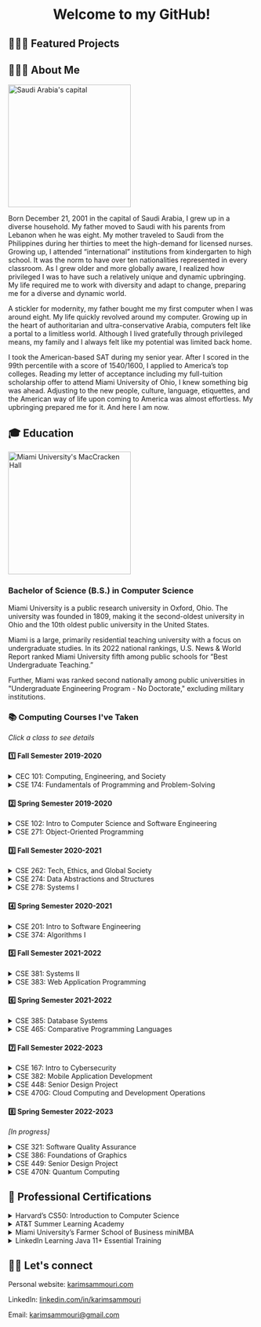 <h1 align="center">Welcome to my GitHub!</h1>

<h2>👨🏻‍💻 Featured Projects</h2>

<h2>🙋🏻‍♂️ About Me</h2>
<img src="https://i.insider.com/5d3ac96e8d664203f053b222?width=700" alt="Saudi Arabia's capital" height="250">
<p>
Born December 21, 2001 in the capital of Saudi Arabia, I grew up in a diverse household. My father moved to Saudi with his parents from Lebanon when he was eight. My mother traveled to Saudi from the Philippines during her thirties to meet the high-demand for licensed nurses. Growing up, I attended “international” institutions from kindergarten to high school. It was the norm to have over ten nationalities represented in every classroom. As I grew older and more globally aware, I realized how privileged I was to have such a relatively unique and dynamic upbringing. My life required me to work with diversity and adapt to change, preparing me for a diverse and dynamic world.

A stickler for modernity, my father bought me my first computer when I was around eight. My life quickly revolved around my computer. Growing up in the heart of authoritarian and ultra-conservative Arabia, computers felt like a portal to a limitless world. Although I lived gratefully through privileged means, my family and I always felt like my potential was limited back home.

I took the American-based SAT during my senior year. After I scored in the 99th percentile with a score of 1540/1600, I applied to America’s top colleges. Reading my letter of acceptance including my full-tuition scholarship offer to attend Miami University of Ohio, I knew something big was ahead. Adjusting to the new people, culture, language, etiquettes, and the American way of life upon coming to America was almost effortless. My upbringing prepared me for it. And here I am now.
</p>

<h2>🎓 Education</h2>
<img src="http://miamioh.edu/_files/images/about-miami/banner-images/sundial-maccracken.jpg" alt="Miami University's MacCracken Hall" height="250">
<h3>Bachelor of Science (B.S.) in Computer Science</h3>
<p>
Miami University is a public research university in Oxford, Ohio. The university was founded in 1809, making it the second-oldest university in Ohio and the 10th oldest public university in the 
United States. 

Miami is a large, primarily residential teaching university with a focus on undergraduate studies. In its 2022 national rankings, U.S. News & World Report ranked Miami University fifth among public schools for “Best Undergraduate Teaching.”

Further, Miami was ranked second nationally among public universities in "Undergraduate Engineering Program - No Doctorate," excluding military institutions.
</p>
<h3>📚 Computing Courses I've Taken</h3>
<p><i>Click a class to see details</i></p>
<h4>1️⃣ Fall Semester 2019-2020</h4>
<details>
  <summary>CEC 101: Computing, Engineering, and Society</summary>
  
  - Got introduced to the professional and societal context of engineering including contemporary issues and breakthrough technologies.
  - Explored issues related to professional ethics in engineering.
  - Learned the essential skills necessary for success in teamwork and communication.
</details>
<details>
  <summary>CSE 174: Fundamentals of Programming and Problem-Solving</summary>
  
  - Learned fundamental programming concepts such as language syntax and semantics, variable scope, data representation, formatting conventions, and Integrated Development Environments (IDEs).
  - Learned the fundamentals of Java and the process from source code to executable code, including the roles of the Java Compiler and the Java Virtual Machine (JVM).
  - Learned to identify and eliminate errors in programs, including the ability to differentiate between compiler and runtime errors, interpret complier errors, use a debugger, write test code, and analyze source code.
  - Learned to implement clean and robust programs that solve a stated problem, including using appropriate Java primitive data types, operators, methods, conditionals, loops, input, output, collections, and third-party classes.
  - Learned to solve programming problems using a procedural approach through functional decomposition.
  - Learned to describe, trace, and implement basic algorithms such as linear search, non-recursive binary search, non-recursive sorting algorithms such as bubble sort, selection sort, and insertion sort, and common array algorithms such as counting, adding, and computing the min/max.
  - Learned to compare algorithms with respect to their efficiency and readability.
  - Learned to use Java’s API documentation.
</details>
<h4>2️⃣ Spring Semester 2019-2020</h4>
<details>
  <summary>CSE 102: Intro to Computer Science and Software Engineering</summary>
  
  - Learned to use computer science and software engineering tools such as Git, SSH, and CLI.
  - Learned fundamental computer science concepts such as binary, hexadecimal, logic gates, computer architecture, networks, operating systems, programming, and algorithms.
  - Learned web programming fundamentals such as HTML, CSS, JavaScript, DOM, and jQuery.
  - Explored ethical issues within computer science in the fields of privacy, security, accessibility, and copyright.
  - Learned about the various computing disciplines such as software engineering, computer engineering, electrical engineering, informational technology, management information systems, and interactive media studies and how they interrelate.
  - Learned to communicate through the use of web sites and oral presentations.
</details>
<details>
  <summary>CSE 271: Object-Oriented Programming</summary>
  
  - Learned to design and implement computer programs using object-oriented programming techniques such as objects, classes, methods, abstraction, encapsulation, inheritance, and polymorphism.
  - Learned to write UML class diagrams and break a programming problem down into an appropriate set of classes and methods based on a problem statement.
  - Learned to write robust programs with input validation and an emphasis on exhaustive testing through concepts learned in CSE 174 such as using a debugger and generating basic test cases.
  - Learned to write code that throws and catches appropriate exception classes, including both checked and unchecked exceptions.
  - Learned to use JUnit and write class tests.
  - Learned to use Javadoc to document a class.
  - Learned to use recursion as a problem solving technique and implement classical recursive algorithms such as calculating a factorial.
  - Learned to describe, implement, and compare non-recursive and recursive sorting algorithms such as bubble sort, insertion sort, selection sort, merge sort, and quick sort.
  - Learned to design and develop event-driven applications with a graphical user interface.
</details>
<h4>3️⃣ Fall Semester 2020-2021</h4>
<details>
  <summary>CSE 262: Tech, Ethics, and Global Society</summary>
  
  - Learned to formulate and defend a position on an ethical question related to technology, including applying ethical theories such as Kantianism, Utilitarianism, and Social Contract Theory.
  - Explored the ethical challenges currently posed  by technology, such as digital rights management, community standards, databases of personal data, fair use, freedom of expression, monitoring, technological determinism, unsafe software, and globalization.
  - Learned to engage with peers and come to a consensus on ethical issues.
  - Took positions on the social responsibilities of software developers and used oral and written methods to communicate my position.
</details>
<details>
  <summary>CSE 274: Data Abstractions and Structures</summary>
  
  - Learned to use the appropriate data structures, abstract data types, and algorithmic methods to solve a given problem.
  - Learned the features and semantics of abstract data types, including matrices, lists, stacks, queues, sets, maps, trees, graphs, and priority queues.
  - Learned the features and semantics of major data structures, including array-based lists, linked lists, hash tables, binary search trees, heaps, and graphs.
  - Learned to implement common tree and graph algorithms, including tree traversals, depth-first search, breadth-first search, Dijkstra’s algorithms, and topological sort.
  - Learned to combine multiple data structures to create efficient solutions to problems.
  - Learned how to make classes that are compatible with library collection classes such as a class that can be used as a key in a hash table.
  - Learned to implement abstract data types using object-oriented programming principles such as polymorphism, inheritance, and generics.
  - Learned to determine time and space requirements of data structure implementations and algorithms as well as asymptotic notations used in algorithms analysis.
</details>
<details>
  <summary>CSE 278: Systems I</summary>
  
  - Learned to develop programs using a high level, systems programming language (C++) in a Linux environment.
  - Learned about the properties of various computer architectures including their components and functions.
  - Learned to analyze the salient aspects of machine instructions and memory addressing modes.
  - Learned to convert a high level language program to assembly and machine language using suitable tools.
  - Learned to convert unsigned integers between different representations, including decimal, binary, and hexademical.
  - Learned to use compiler optimizations to improve performance.
  - Learned to use basic networking and socket programming concepts to develop a textual client-server program.
  - Learned to use SQL statements to manipulate a simple database, including the use of APIs to access a database from a program.
  - Learned to use appropriate system tools, including those from a command line interface.
</details>
<h4>4️⃣ Spring Semester 2020-2021</h4>
<details>
  <summary>CSE 201: Intro to Software Engineering</summary>
  
  - Learned to apply an object-oriented analysis and design approach to case studies.
  - Learned to describe the software development lifecycle and its associated processes, the different phases, and the relationships between the phases.
  - Learned to describe and compare alternative software processes, including waterfall, incremental, spiral, prototyping, empirical, and agile methods.
  - Learned the different roles and responsibilities that make up a software team.
  - Learned to develop clear, concise, and formal lifecycle artifacts, including requirements, design, implementation, and test documentation for software systems based on user and stakeholder needs.
  - Learned to create UML use case, class, and sequence diagrams
  - Learned the importance of construction technologies such as version control.
  - Learned fundamental design principles, including coupling, cohesion, and portability.
  - Learned the concept of design patterns and common examples.
  - Learned to apply the software development cycle as part of a team.
  - Learned to effectively present design artifacts.
  - Learned various testing and quality assurance strategies, including validation and verification, and different levels of testing (unit, integration, systems, acceptance, regression, black box, white box).
</details>
<details>
  <summary>CSE 374: Algorithms I</summary>
  
  - Learned to characterize the runtime and storage requirements of a proposed algorithm or data structure.
  - Learned to determine the time and space complexity of algorithms.
  - Learned the formal definitions of Ο, Θ, and Ω and how these describe the amount of work done by an algorithm.
  - Learned to use big O notation to define asymptotic upper bounds on time and space complexity of algorithms.
  - Learned to describe and implement advanced algorithms, including dynamic-programming, greedy, and divide-and-conquer algorithms.
</details>
<h4>5️⃣ Fall Semester 2021-2022</h4>
<details>
  <summary>CSE 381: Systems II</summary>
  
  - Learned to carry out the key steps in loading and starting an operating system.
  - Learned to critique the design and tradeoffs in file systems and computer memory hierarchy and their interfaces.
  - Learned to use multiprocessing and Inter-Process Communication (IPC) concepts and tools, including pipes to monitor and control processes.
  - Learned to use concurrency and multithreaded programming concepts to create processes with multiple cooperating threads in ways that avoid deadlock.
  - Learned to use virtualization and cloud services.
  - Learned to use various security features provided by an operating system to avoid common security problems such as buffer overflow, stack smashing, trojans, and root kit problems.
</details>
<details>
  <summary>CSE 383: Web Application Programming</summary>
  
  - Learned technologies needed to implement web applications, including HTML, CSS, JavaScript, and AJAX.
  - Learned the nature of web applications, frameworks, and various architectures, including the role of the client and backend servers, and how they interrelate.
  - Learned to create interactive web applications using forms and other user input methods to gather and present data.
  - Learned to develop responsive web applications.
  - Learned concepts related to using databases.
  - Learned concepts of MVC and templating in the creation of web applications.
  - Learned to describe and implement error handling conditions as they relate to network programming.
</details>
<h4>6️⃣ Spring Semester 2021-2022</h4>
<details>
  <summary>CSE 385: Database Systems</summary>
  
  - Learned the file structures that are used by Relational Database Management Systems (RDMS).
  - Learned the basic concepts of database systems such as entity sets and relationship sets.
  - Learned to utilize SQL to query a database.
  - Learned the syntax and semantics of SQL statements.
  - Learned to use views in relational systems.
  - Learned to utilize a commercial relational database management system that supports SQL (SQL Server).
  - Learned to design a relational database using entity-relationship modeling and diagrams.
  - Learned the concept of normalization in database design.
</details>
<details>
  <summary>CSE 465: Comparative Programming Languages</summary>
  
  - Learned to identify, describe, and compare programming language paradigms, including procedural, object-oriented, functional, declarative/logic, and scripting languages.
  - Learned to evaluate tradeoffs between different paradigms considering space efficiency, time efficiency, safety, and power of expression.
  - Programmed software using a language in each of the programming paradigms listed above.
  - Learned the tradeoffs of compiled and interpreted execution models.
  - Learned the phases of program translation from source code to executable code.
  - Learned the properties of a variable, including its associated address, value, score, persistence, and size.
  - Learned the tradeoffs of different lifetime management approaches such as reference counting and garbage collection.
  - Learned the difference between call-by-value, call-by-value/result, call-by-reference, and call-by-name parameter passing.
  - Learned to specify selected features of programming language syntax using standard grammatical notations.
  - Learned to specify selected features of programming language semantics using operational semantics, denotational semantics, and axiomatic semantics.
</details>
<h4>7️⃣ Fall Semester 2022-2023</h4>
<details>
  <summary>CSE 167: Intro to Cybersecurity</summary>
  
  - Learned the definition, scope, and objective of cybersecurity.
  - Explored current cybersecurity trends, including data breaches, targeted ransomware, and insider threats.
  - Learned fundamental cybersecurity concepts, including the CIA triad (confidentiality, integrity, and availability), attack vectors, defense points, and controls.
  - Learned fundamental cryptography concepts, including the caesar and vignette ciphers, symmetric and asymmetric encryption, hashing, OpenSSL, and GPG.
</details>
<details>
  <summary>CSE 382: Mobile Application Development</summary>
  
  - Learned to use Xamarin to build cross-platform mobile applications.
  - Learned to use an IDE (Visual Studio) to develop, debug, and test cross-platform mobile applications.
  - Learned the tradeoffs of cross-platform development and native development.
  - Learned to use graphical elements to acquire user input and display data, including entries, buttons, labels, and ListViews.
  - Learned to develop mobile applications that support different form factors such as phone or tablet and orientations such as landscape or portrait.
  - Learned to use common navigation patterns, including tabbed, carousel, and stack navigation.
  - Learned to use asynchronous processing to provide a responsive interface.
  - Learned the basic security aspects of mobile applications.
  - Learned to implement mobile applications that permanently store data, including through a local database, the app’s file system, and the app’s preferences.
  - Learned to implement mobile applications that use internet resources, including using web services to retrieve information from an internet resource through a standard data interchange format (JSON).
  - Learned to implement mobile applications that access the device’s hardware, including the GPS, accelerometer, and camera.
</details>
<details>
  <summary>CSE 448: Senior Design Project</summary>
  
  - Learned to solve an open-ended problem as part of a team utilizing software engineering tools and methods.
- Learned to develop the necessary written and oral communication skills needed to communicate effectively with both technical and non-technical audiences.
- Learned to perform various roles as part of a team.
- Learned to apply engineering ethics and professionalism in project management.
</details>
<details>
  <summary>CSE 470G: Cloud Computing and Development Operations</summary>
  
  - Learned the definition, scope, and objective of DevOps.
- Learned fundamental DevOps concepts, including virtualization, containerization, and continuous integration (CI).
- Learned to use DevOps automation tools such as Bash scripts, Docker, GitLab CI/CD, Ansible, Nagios, Puppet, and Terraform.
- Learned to use cloud computing platforms such as AWS and OpenStack.
</details>
<h4>8️⃣ Spring Semester 2022-2023</h4>
<p><i>[In progress]</i></p>
<details>
  <summary>CSE 321: Software Quality Assurance</summary>
</details>
<details>
  <summary>CSE 386: Foundations of Graphics</summary>
</details>
<details>
  <summary>CSE 449: Senior Design Project</summary>
</details>
<details>
  <summary>CSE 470N: Quantum Computing</summary>
</details>

<h2>🪪 Professional Certifications</h2>
<details>
  <summary>Harvard’s CS50: Introduction to Computer Science</summary>
  
  https://certificates.cs50.io/57c45c7d-ba2a-4dd3-bbc8-5196be365638.pdf?size=letter
  - Multiple programmers recommended I enroll in this online course before going to college. Unfotunately, I came to Miami before I got the chance to finish the course. For the sake of completion, I finished the course during the winter break on January 2022. The course did a fantastic job explaining the fundamentals of problem-solving, programming, and computing in general. The course touched on eleven topics that were covered a week each: problem solving, C, arrays, algorithms, memory, data structures, python, SQL, web application programming, flask, and ethics. Every week's lecture, except the last, had a corresponding problem set, and the course culminated with a final project.
</details>
<details>
  <summary>AT&T Summer Learning Academy</summary>
  
  https://www.credly.com/badges/b8baa00f-5a6e-466d-8c2c-3e9abc9967d9?source=linked_in_profile
  - I had the opportunity to participate in AT&T's 2021 Summer Learning Academy, where I experienced eighty total hours of intensive online programming around personal and career development, business, and technology topics. Established personalities such as Troy Aikman, Kelly Decker, and Matt Luhn were present. I received my certification on August 2021.
</details>
<details>
  <summary>Miami University’s Farmer School of Business miniMBA</summary>
  
  https://certs.professionaled.miamioh.edu/06c4e2c9-233c-4e33-97b2-68b902b53b25#gs.jmsajt
  - I had the opportunity to enroll in Miami's Farmer School of Business miniMBA program when it first launched in 2021. As a computer science major, I gained insight on a wide range of business topics from supply chain and business strategy to entrepreneurship and creative thinking. I recieved the miniMBA on January 2021.
</details>
<details>
  <summary>LinkedIn Learning Java 11+ Essential Training </summary>
  
  https://www.linkedin.com/learning/certificates/1f8eebe96b3e0686f92730367a13d07b74c9d64478ac57852cc5fd3d3a7be513
  - After receiving a free one-month trial for LinkedIn Learning my freshman year at Miami, I tried to maximize the opportunity. This course caught my eye as I had just finished CSE 271: Object-Oriented Programming and thought it would be a good Java refresher. I received my certification on June 2020.
</details>

<h2>🤝🏼 Let's connect</h2>
<p>
Personal website: <a href="https://karimsammouri.com/">karimsammouri.com</a>

LinkedIn: <a href="https://www.linkedin.com/in/karimsammouri/">linkedin.com/in/karimsammouri</a>

Email: <a href="karimsammouri@gmail.com">karimsammouri@gmail.com</a>
</p>
